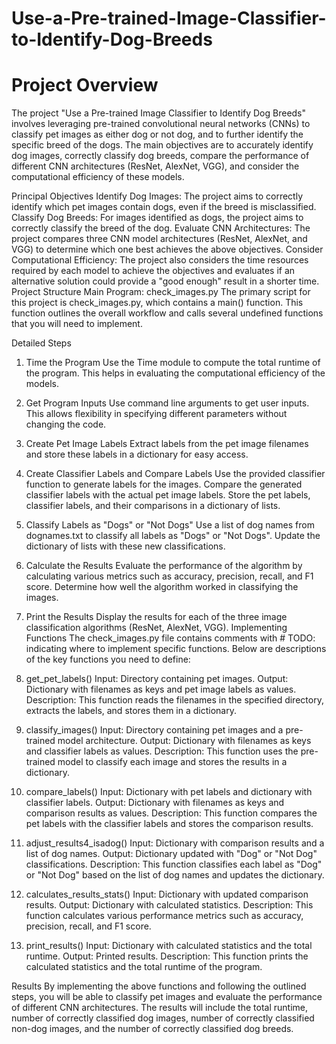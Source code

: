 # Use-a-Pre-trained-Image-Classifier-to-Identify-Dog-Breeds
# Project Overview
The project "Use a Pre-trained Image Classifier to Identify Dog Breeds" involves leveraging pre-trained convolutional neural networks (CNNs) to classify pet images as either dog or not dog, and to further identify the specific breed of the dogs. The main objectives are to accurately identify dog images, correctly classify dog breeds, compare the performance of different CNN architectures (ResNet, AlexNet, VGG), and consider the computational efficiency of these models.

Principal Objectives
Identify Dog Images: The project aims to correctly identify which pet images contain dogs, even if the breed is misclassified.
Classify Dog Breeds: For images identified as dogs, the project aims to correctly classify the breed of the dog.
Evaluate CNN Architectures: The project compares three CNN model architectures (ResNet, AlexNet, and VGG) to determine which one best achieves the above objectives.
Consider Computational Efficiency: The project also considers the time resources required by each model to achieve the objectives and evaluates if an alternative solution could provide a "good enough" result in a shorter time.
Project Structure
Main Program: check_images.py
The primary script for this project is check_images.py, which contains a main() function. This function outlines the overall workflow and calls several undefined functions that you will need to implement.

Detailed Steps
1. Time the Program
Use the Time module to compute the total runtime of the program. This helps in evaluating the computational efficiency of the models.
2. Get Program Inputs
Use command line arguments to get user inputs. This allows flexibility in specifying different parameters without changing the code.
3. Create Pet Image Labels
Extract labels from the pet image filenames and store these labels in a dictionary for easy access.
4. Create Classifier Labels and Compare Labels
Use the provided classifier function to generate labels for the images.
Compare the generated classifier labels with the actual pet image labels.
Store the pet labels, classifier labels, and their comparisons in a dictionary of lists.
5. Classify Labels as "Dogs" or "Not Dogs"
Use a list of dog names from dognames.txt to classify all labels as "Dogs" or "Not Dogs".
Update the dictionary of lists with these new classifications.
6. Calculate the Results
Evaluate the performance of the algorithm by calculating various metrics such as accuracy, precision, recall, and F1 score.
Determine how well the algorithm worked in classifying the images.
7. Print the Results
Display the results for each of the three image classification algorithms (ResNet, AlexNet, VGG).
Implementing Functions
The check_images.py file contains comments with # TODO: indicating where to implement specific functions. Below are descriptions of the key functions you need to define:

1. get_pet_labels()
Input: Directory containing pet images.
Output: Dictionary with filenames as keys and pet image labels as values.
Description: This function reads the filenames in the specified directory, extracts the labels, and stores them in a dictionary.
2. classify_images()
Input: Directory containing pet images and a pre-trained model architecture.
Output: Dictionary with filenames as keys and classifier labels as values.
Description: This function uses the pre-trained model to classify each image and stores the results in a dictionary.
3. compare_labels()
Input: Dictionary with pet labels and dictionary with classifier labels.
Output: Dictionary with filenames as keys and comparison results as values.
Description: This function compares the pet labels with the classifier labels and stores the comparison results.
4. adjust_results4_isadog()
Input: Dictionary with comparison results and a list of dog names.
Output: Dictionary updated with "Dog" or "Not Dog" classifications.
Description: This function classifies each label as "Dog" or "Not Dog" based on the list of dog names and updates the dictionary.
5. calculates_results_stats()
Input: Dictionary with updated comparison results.
Output: Dictionary with calculated statistics.
Description: This function calculates various performance metrics such as accuracy, precision, recall, and F1 score.
6. print_results()
Input: Dictionary with calculated statistics and the total runtime.
Output: Printed results.
Description: This function prints the calculated statistics and the total runtime of the program.

Results
By implementing the above functions and following the outlined steps, you will be able to classify pet images and evaluate the performance of different CNN architectures. The results will include the total runtime, number of correctly classified dog images, number of correctly classified non-dog images, and the number of correctly classified dog breeds.
